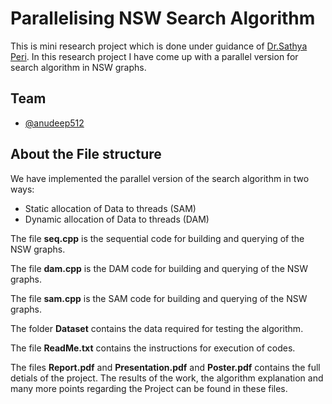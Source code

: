 
# Parallelising NSW Search Algorithm

This is mini research project which is done under guidance of [Dr.Sathya Peri](https://people.iith.ac.in/sathya_p/). In this research project I have come up with a parallel version for search algorithm in NSW graphs.

## Team

- [@anudeep512](https://www.github.com/anudeep512)

## About the File structure

We have implemented the parallel version of the search algorithm in two ways:

- Static allocation of Data to threads (SAM)
- Dynamic allocation of Data to threads (DAM)

The file **seq.cpp** is the sequential code for building and querying of the NSW graphs.

The file **dam.cpp** is the DAM code for building and querying of the NSW graphs.

The file **sam.cpp** is the SAM code for building and querying of the NSW graphs.

The folder **Dataset** contains the data required for testing the algorithm.

The file **ReadMe.txt** contains the instructions for execution of codes.

The files **Report.pdf** and **Presentation.pdf** and **Poster.pdf** contains the full detials of the project. The results of the work, the algorithm explanation and many more points regarding the Project can be found in these files.




